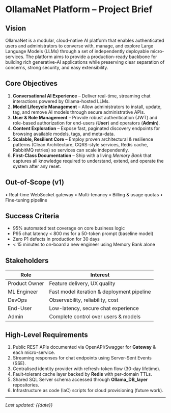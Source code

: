 # OllamaNet Platform – Project Brief

## Vision
OllamaNet is a modular, cloud-native AI platform that enables authenticated users and administrators to converse with, manage, and explore Large Language Models (LLMs) through a set of independently deployable micro-services.  The platform aims to provide a production-ready backbone for building rich generative-AI applications while preserving clear separation of concerns, strong security, and easy extensibility.

## Core Objectives
1. **Conversational AI Experience**  – Deliver real-time, streaming chat interactions powered by Ollama-hosted LLMs.
2. **Model Lifecycle Management**  – Allow administrators to install, update, tag, and remove AI models through secure administrative APIs.
3. **User & Role Management**      – Provide robust authentication (JWT) and role-based authorization for end-users (**User**) and operators (**Admin**).
4. **Content Exploration**         – Expose fast, paginated discovery endpoints for browsing available models, tags, and meta-data.
5. **Scalable, Resilient Core**    – Employ proven architectural & resilience patterns (Clean Architecture, CQRS-style services, Redis cache, RabbitMQ retries) so services can scale independently.
6. **First-Class Documentation**    – Ship with a living *Memory Bank* that captures all knowledge required to understand, extend, and operate the system after any reset.

## Out-of-Scope (v1)
• Real-time WebSocket gateway  • Multi-tenancy  • Billing & usage quotas  • Fine-tuning pipeline

## Success Criteria
* 95% automated test coverage on core business logic
* P95 chat latency < 800 ms for a 50-token prompt (baseline model)
* Zero P1 defects in production for 30 days
* < 15 minutes to on-board a new engineer using Memory Bank alone

## Stakeholders
| Role           | Interest                                  |
|----------------|-------------------------------------------|
| Product Owner  | Feature delivery, UX quality              |
| ML Engineer    | Fast model iteration & deployment pipeline|
| DevOps         | Observability, reliability, cost          |
| End-User       | Low-latency, secure chat experience       |
| Admin          | Complete control over users & models      |

## High-Level Requirements
1. Public REST APIs documented via OpenAPI/Swagger for **Gateway** & each micro-service.
2. Streaming responses for chat endpoints using Server-Sent Events (SSE).
3. Centralised identity provider with refresh-token flow (30-day lifetime).
4. Fault-tolerant cache layer backed by **Redis** with per-domain TTLs.
5. Shared SQL Server schema accessed through **Ollama_DB_layer** repositories.
6. Infrastructure as code (IaC) scripts for cloud provisioning (future work).

---
*Last updated: {{date}}*